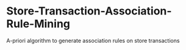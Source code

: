 # Store-Transaction-Association-Rule-Mining
A-priori algorithm to generate association rules on store transactions
